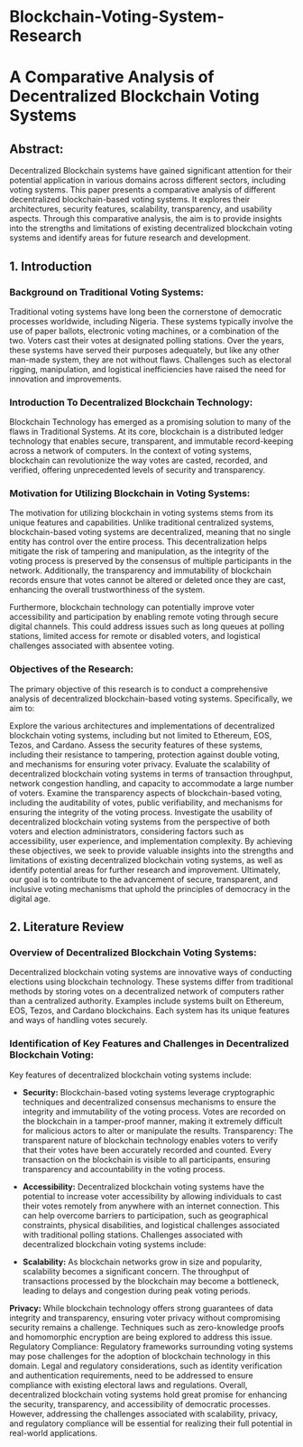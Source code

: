# Blockchain-Voting-System-Research

# A Comparative Analysis of Decentralized Blockchain Voting Systems

## Abstract:
Decentralized Blockchain systems have gained significant attention for their potential application in various domains across different sectors, including voting systems. This paper presents a comparative analysis of different decentralized blockchain-based voting systems. It explores their architectures, security features, scalability, transparency, and usability aspects. Through this comparative analysis, the aim is to provide insights into the strengths and limitations of existing decentralized blockchain voting systems and identify areas for future research and development.

## 1. Introduction

### Background on Traditional Voting Systems:
Traditional voting systems have long been the cornerstone of democratic processes worldwide, including Nigeria. These systems typically involve the use of paper ballots, electronic voting machines, or a combination of the two. Voters cast their votes at designated polling stations. Over the years, these systems have served their purposes adequately, but like any other man-made system, they are not without flaws. Challenges such as electoral rigging, manipulation, and logistical inefficiencies have raised the need for innovation and improvements.

### Introduction To Decentralized Blockchain Technology:
Blockchain Technology has emerged as a promising solution to many of the flaws in Traditional Systems. At its core, blockchain is a distributed ledger technology that enables secure, transparent, and immutable record-keeping across a network of computers. In the context of voting systems, blockchain can revolutionize the way votes are casted, recorded, and verified, offering unprecedented levels of security and transparency.

### Motivation for Utilizing Blockchain in Voting Systems:
The motivation for utilizing blockchain in voting systems stems from its unique features and capabilities. Unlike traditional centralized systems, blockchain-based voting systems are decentralized, meaning that no single entity has control over the entire process. This decentralization helps mitigate the risk of tampering and manipulation, as the integrity of the voting process is preserved by the consensus of multiple participants in the network. Additionally, the transparency and immutability of blockchain records ensure that votes cannot be altered or deleted once they are cast, enhancing the overall trustworthiness of the system.

Furthermore, blockchain technology can potentially improve voter accessibility and participation by enabling remote voting through secure digital channels. This could address issues such as long queues at polling stations, limited access for remote or disabled voters, and logistical challenges associated with absentee voting.

### Objectives of the Research:
The primary objective of this research is to conduct a comprehensive analysis of decentralized blockchain-based voting systems. Specifically, we aim to:

Explore the various architectures and implementations of decentralized blockchain voting systems, including but not limited to Ethereum, EOS, Tezos, and Cardano.
Assess the security features of these systems, including their resistance to tampering, protection against double voting, and mechanisms for ensuring voter privacy.
Evaluate the scalability of decentralized blockchain voting systems in terms of transaction throughput, network congestion handling, and capacity to accommodate a large number of voters.
Examine the transparency aspects of blockchain-based voting, including the auditability of votes, public verifiability, and mechanisms for ensuring the integrity of the voting process.
Investigate the usability of decentralized blockchain voting systems from the perspective of both voters and election administrators, considering factors such as accessibility, user experience, and implementation complexity.
By achieving these objectives, we seek to provide valuable insights into the strengths and limitations of existing decentralized blockchain voting systems, as well as identify potential areas for further research and improvement. Ultimately, our goal is to contribute to the advancement of secure, transparent, and inclusive voting mechanisms that uphold the principles of democracy in the digital age.


## 2.  Literature Review

### Overview of Decentralized Blockchain Voting Systems:
Decentralized blockchain voting systems are innovative ways of conducting elections using blockchain technology. These systems differ from traditional methods by storing votes on a decentralized network of computers rather than a centralized authority. Examples include systems built on Ethereum, EOS, Tezos, and Cardano blockchains. Each system has its unique features and ways of handling votes securely.


### Identification of Key Features and Challenges in Decentralized Blockchain Voting:
Key features of decentralized blockchain voting systems include:

- **Security:** Blockchain-based voting systems leverage cryptographic techniques and decentralized consensus mechanisms to ensure the integrity and immutability of the voting process. Votes are recorded on the blockchain in a tamper-proof manner, making it extremely difficult for malicious actors to alter or manipulate the results.
Transparency: The transparent nature of blockchain technology enables voters to verify that their votes have been accurately recorded and counted. Every transaction on the blockchain is visible to all participants, ensuring transparency and accountability in the voting process.
- **Accessibility:** Decentralized blockchain voting systems have the potential to increase voter accessibility by allowing individuals to cast their votes remotely from anywhere with an internet connection. This can help overcome barriers to participation, such as geographical constraints, physical disabilities, and logistical challenges associated with traditional polling stations.
Challenges associated with decentralized blockchain voting systems include:

- **Scalability:** As blockchain networks grow in size and popularity, scalability becomes a significant concern. The throughput of transactions processed by the blockchain may become a bottleneck, leading to delays and congestion during peak voting periods.
  
**Privacy:** While blockchain technology offers strong guarantees of data integrity and transparency, ensuring voter privacy without compromising security remains a challenge. Techniques such as zero-knowledge proofs and homomorphic encryption are being explored to address this issue.
Regulatory Compliance: Regulatory frameworks surrounding voting systems may pose challenges for the adoption of blockchain technology in this domain. Legal and regulatory considerations, such as identity verification and authentication requirements, need to be addressed to ensure compliance with existing electoral laws and regulations.
Overall, decentralized blockchain voting systems hold great promise for enhancing the security, transparency, and accessibility of democratic processes. However, addressing the challenges associated with scalability, privacy, and regulatory compliance will be essential for realizing their full potential in real-world applications.









